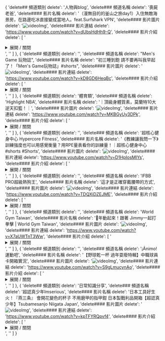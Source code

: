 {
    'delete## 頻道類別 delete': '人物與blog',
    'delete### 頻道名稱 delete': '喪屍老爸',
    'delete#### 影片名稱 delete': '（漫無目的的釜山之旅day1）入住無敵海景房，在路邊吃冰直接變成當地人。feat.Surfshark VPN',
    'delete#### 影片圖片 delete': '![videoImg](https://i.ytimg.com/vi/dUbsHdHh9-Q/maxresdefault.jpg)',
    'delete#### 影片連結 delete': 'https://www.youtube.com/watch?v=dUbsHdHh9-Q',
    'delete#### 影片介紹 delete': [
      '<details>',
      '<summary>展開 / 關閉</summary>',
      '<p>透過以下網址獲得Surfshark VPN：https://surfshark.deals/walkerdad</p>',
      '<p>輸入折扣碼：walkerdad，可以馬上獲得「1.7折」優惠和免費使用3個月喔!</p>',
      '<p>有了Surfshark VPN不管今天人在哪裡收可以收看到想要看的節目，</p>',
      '<p>除了追劇以外，</p>',
      '<p>Surfshark還有嚴格的隱私政策，</p>',
      '<p>它不會追蹤你在網路上的行為，</p>',
      '<p>會保護你的個人訊息，</p>',
      '<p>所以你可以放心使用哦!</p>',
      '<p>之前還沒接觸過VPN真的不知道原來這個東西這麼好用，</p>',
      '<p>只要認識了它，</p>',
      '<p>它絕對會成為你生活中得力的小幫手。</p>',
      '<p>每週二四六晚上18:30準時上片~</p>',
      '<p>訂閱喪屍老爸：https://goo.gl/Dsyej5</p>',
      '<p>訂閱喪屍老爸生活頻道：https://is.gd/InjMrh</p>',
      '<p>喪屍老爸FB：https://www.facebook.com/walkerdad1228</p>',
      '<p>喪屍老爸IG：https://www.instagram.com/walkerdad1228/</p>',
      '<p>Joanne（橙媽）IG：https://www.instagram.com/joan19990627/</p>',
      '<p>商案合作：請查看簡介</p>',
      '<p>微電影：https://goo.gl/tA7WGq</p>',
      '<p>狀況劇：https://goo.gl/jD65hB</p>',
      '<p>蜘蛛女孩 Spider Girl：https://is.gd/KPKMfR</p>',
      '<p>搞笑系列：https://goo.gl/MV3iTT</p>',
      '<p>飯店系列：https://is.gd/3vI0ws</p>',
      '<p>開箱系列：https://goo.gl/BQAbKR</p>',
      '<p>美食系列：https://goo.gl/hAEjHn</p>',
      '<p>日常系列：https://goo.gl/tTfGx2</p>',
      '<p>廢到笑系列：https://goo.gl/VMajeF</p>',
      '<p>北海道之旅：https://goo.gl/GMxYoe</p>',
      '<p>東京之旅：https://pse.is/NRVCY</p>',
      '<p>挑戰系列：https://is.gd/EtjO0r</p>',
      '<p>整人系列：https://is.gd/LfkM1A</p>',
      '<p>橙橙廚房：https://is.gd/OnIuzb</p>',
      '<p>彤彤廚房：https://is.gd/fkksAz</p>',
      '<p>橙爸廚房：https://is.gd/bp9z1K</p>',
      '</details>',
      ''
    ]
  },
  {
    'delete## 頻道類別 delete': '',
    'delete### 頻道名稱 delete': "Men's Game 玩物誌",
    'delete#### 影片名稱 delete': "初三睡到飽  請不要再叫我早起了！「Men's Game玩物誌」#shorts",
    'delete#### 影片圖片 delete': '![videoImg](https://i.ytimg.com/vi/kD8GD6HeqBc/maxresdefault.jpg)',
    'delete#### 影片連結 delete': 'https://www.youtube.com/watch?v=kD8GD6HeqBc',
    'delete#### 影片介紹 delete': [
      '<details>',
      '<summary>展開 / 關閉</summary>',
      '<p>成為這個頻道的會員並獲得獎勵：</p>',
      '<p>https://www.youtube.com/channel/UCmPxUduEw4oLFvzidCaRuTg/join</p>',
      '<p>更多影片歡迎參考我的頻道分類清單</p>',
      '<p>雲南探險之旅        http://bit.ly/2PU7bdM</p>',
      '<p>川西之旅 全集       http://bit.ly/2UkCX74</p>',
      '<p>台 灣 人 行大陸     http://bit.ly/2KYvB2f</p>',
      '<p>電    競    開  箱     http://bit.ly/2E6FZCM</p>',
      '<p>型 男 養 成 日記    http://bit.ly/2McGr4o</p>',
      '<p>Travel 旅遊系列     https://goo.gl/nTwvTK</p>',
      '<p>English subtitles    http://bit.ly/2PCXYXb</p>',
      '<p>在Men’s Game 官方商店</p>',
      '<p>(台灣)  https://www.niceshop.me/pages/mens-game</p>',
      '<p>買單記得要輸入折扣碼 MensGame95ever 指定商品可打95折</p>',
      "<p>其它Men's Game影音平台</p>",
      '<p>✩ 微博 -        http://www.weibo.com/5098991826 ( 官方 )</p>',
      '<p>✩ Twitter       https://twitter.com/mensgametw ( 官方 )</p>',
      '<p>✩ FaceBook https://www.facebook.com/mensgametw/  ( 官方 )</p>',
      '<p>✩ Instagram  https://www.instagram.com/mensgametw/  ( 官方 )</p>',
      "<p>✩ Men's Game 後花園  http://bit.ly/2NEKLfA</p>",
      '<p>✩ Telegram  https://t.me/mensgametw (官方)</p>',
      "<p>其它未寫到之上架平台皆非Men's Game官方直營或授權，Men's Game 於台灣及中國大陸皆申請註冊商標，所有合作相關事宜請與本工作室聯絡，如有侵權行為，Men's Game將提出法律途徑以保障權益。</p>",
      '<p>✩ 如果您有信件需要寄送給我們請寄到以下收件地址</p>',
      '<p>Men’s Game Studio 工作室 (郵件收發地址)</p>',
      '<p>Email:  mensgametw@gmail.com</p>',
      '<p>新北市新莊區中正路213號7樓 +886-2-25230234</p>',
      '<p>7F., No. 213, Zhongzheng Rd., Xinzhuang Dist., New Taipei City, Taiwan (R.O.C.)</p>',
      '</details>',
      ''
    ]
  },
  {
    'delete## 頻道類別 delete': '體育類',
    'delete### 頻道名稱 delete': 'Highlight NBA',
    'delete#### 影片名稱 delete': '｜頂級身體質素，莫蘭特10大逆天扣籃！｜',
    'delete#### 影片圖片 delete': '![videoImg](https://i.ytimg.com/vi/MKBGyUy3DPk/maxresdefault.jpg)',
    'delete#### 影片連結 delete': 'https://www.youtube.com/watch?v=MKBGyUy3DPk',
    'delete#### 影片介紹 delete': [
      '<details>',
      '<summary>展開 / 關閉</summary>',
      '<p>-成為這個頻道的會員並獲得獎勵：</p>',
      '<p>https://www.youtube.com/channel/UC9r5SR5V8-YS4_I3T_0VezA/join</p>',
      '<p>-歡迎大家到以下網站選購 ：https://SportzCases.com</p>',
      '<p>-使用優惠代碼為：HighlightNBA</p>',
      '<p>-謝謝大家觀看，按下訂閱已便觀看更多精彩影片。</p>',
      '<p>-希望大家讚好短片。</p>',
      '<p>-你們的支持是我的動力！</p>',
      '<p>-以上影片只是剪輯用途。</p>',
      '<p>-以下是我的FaceBook 專頁希望大家讚好：https://www.facebook.com/highlightnba/</p>',
      '<p>以上影片如有侵權，請聯繫我們定必刪除</p>',
      '</details>',
      ''
    ]
  },
  {
    'delete## 頻道類別 delete': '',
    'delete### 頻道名稱 delete': '超核心健身中心 Hypercore Fitness',
    'delete#### 影片名稱 delete': '《教練讓我問一下》訓練強度也可以用感覺衡量？用RPE量表看你的訓練量！｜超核心健身中心 #shorts #Shorts',
    'delete#### 影片圖片 delete': '![videoImg](https://i.ytimg.com/vi/D1HpIosMIYs/maxresdefault.jpg)',
    'delete#### 影片連結 delete': 'https://www.youtube.com/watch?v=D1HpIosMIYs',
    'delete#### 影片介紹 delete': [
      '<details>',
      '<summary>展開 / 關閉</summary>',
      '<p>📌 超核心好康道相報 📌</p>',
      '<p>📢 現在不用訂閱會籍，也能到超核心上教練課啦！</p>',
      '<p>每次教練課還能擁有「前後一小時」的場館使用權限</p>',
      '<p>上一次教練課就能有「三個小時」的訓練時間🔥</p>',
      '<p>首購優惠進行中，第一次購買 4 堂教練課</p>',
      '<p>還可以享有 1680 / 堂的優惠（原價 2880 / 堂）！</p>',
      '<p>立即預約諮詢教練課 👉🏻 https://bit.ly/3AJlpFT</p>',
      '<p>📍 超核心官方網站　｜https://hypercore.com.tw/blogs</p>',
      '<p>📍 超核心 Instagram｜https://lihi1.com/Pd6mG/youtube</p>',
      '<p>📍 超核心 Facebook ｜https://lihi1.com/nVKTB/youtube</p>',
      '<p>🔥 訂閱超核心頻道　｜ https://www.youtube.com/c/HYPERCORE</p>',
      '<p>🔥 加入會員支持我們｜https://www.youtube.com/channel/UCL1w...</p>',
      '<p>🔥 超核心場館資訊    ｜ https://hypercore.com.tw/gym</p>',
      '<p>🔥 超核心全新 APP   ｜ https://onelink.to/z3u8kz （在手機點選）</p>',
      '<p>👉🏻 立即領取單次場館體驗｜https://hypercore.com.tw/free-trial</p>',
      '<p>👉🏻 馬上預約體驗教練課    ｜https://hypercore.com.tw/book_a_consultation</p>',
      '<p>📍 超核心線上課程</p>',
      '<p>🍀 超核心 x 楊承樺「運動者必知的運動營養學」線上課程強勢登場！🍀</p>',
      '<p>還有最後優惠價👉🏻https://bit.ly/3Au6kZD</p>',
      '<p>點我看課程介紹👉🏻https://bit.ly/3cbeCeV</p>',
      '<p>💡「胸、背、肩腿完整訓練動作庫」正式開課啦！好評熱賣中！💡</p>',
      '<p>立即查看課程資訊👉🏻https://bit.ly/3MAR7Il</p>',
      '<p>三分鐘學會啞鈴划船👉🏻https://bit.ly/3tnYrAy</p>',
      '<p>💡「壺鈴怎麼練？ 最完整的壺鈴線上課程」 超核心全新單元開課啦！💡</p>',
      '<p>更多資訊👉🏻https://bit.ly/3Mq1P4F</p>',
      '<p>💡《你的遠端私人教練，從零開始的增肌訓練課程》💡</p>',
      '<p>https://lihi1.com/RKqL9/shorts</p>',
      '<p>🚩超核心專屬合作優惠🚩</p>',
      '<p>選購 Inseed 益喜氏益生菌，結帳時輸入代碼「hypercore」</p>',
      '<p>即可免費享有價值$2,460的全套益生菌旅行組 (每人一套）</p>',
      '<p>專屬連結 👉🏻👉🏻 https://lihi1.com/O5URe/shorts</p>',
      '<p>✉️合作洽談聯繫信箱 contact@hypercore.com.tw</p>',
      '</details>',
      ''
    ]
  },
  {
    'delete## 頻道類別 delete': '',
    'delete### 頻道名稱 delete': 'IFBB PRO超級熱狗王',
    'delete#### 影片名稱 delete': '這才是正確穿戴腰帶的方式',
    'delete#### 影片圖片 delete': '![videoImg](https://i.ytimg.com/vi/TDQXiDZEJME/maxresdefault.jpg)',
    'delete#### 影片連結 delete': 'https://www.youtube.com/watch?v=TDQXiDZEJME',
    'delete#### 影片介紹 delete': [
      '<details>',
      '<summary>展開 / 關閉</summary>',
      '<p>(熱狗王折扣碼：hotdogking)</p>',
      '<p>白色戀人</p>',
      '<p>https://hotdogkingtw2021.shoplineapp.com/</p>',
      '<p>👕 TEAMJOINED</p>',
      '<p>https://www.teamjoined.com.tw/</p>',
      '<p>💊守衛者 GUARD</p>',
      '<p>https://www.gd.com.tw/</p>',
      '<p>🥛 MARS戰神乳清</p>',
      '<p>https://www.marstw.com/</p>',
      '<p>💪🏽 VERSA GRIPPS神級三合一拉力帶</p>',
      '<p>https://www.versagripps.tw/</p>',
      '<p>鈿宗 POGO CBD</p>',
      '<p>https://www.pogocbd.com/</p>',
      '<p>訂閱頻道追超級熱狗王</p>',
      '<p>https://ppt.cc/fQcd9x</p>',
      '<p>追蹤超級熱狗王 fellow大小事</p>',
      '<p> ► Facebook https://www.facebook.com/superJymJack/</p>',
      '<p> ► Instagram https://www.instagram.com/ackj0301_ifbbpro/</p>',
      '</details>',
      ''
    ]
  },
  {
    'delete## 頻道類別 delete': '',
    'delete### 頻道名稱 delete': 'World Gym Taiwan',
    'delete#### 影片名稱 delete': '🐰年動起來！跟著 Jimmy一起打拳擊 | World Gym Taiwan',
    'delete#### 影片圖片 delete': '![videoImg](https://i.ytimg.com/vi/X7aUWTnT3Ww/maxresdefault.jpg)',
    'delete#### 影片連結 delete': 'https://www.youtube.com/watch?v=X7aUWTnT3Ww',
    'delete#### 影片介紹 delete': [
      '<details>',
      '<summary>展開 / 關閉</summary>',
      '<p>兔年跟著老師動起來！</p>',
      '<p>完整版連結</p>',
      '<p>👉https://worldgym.page.link/qX9F</p>',
      '<p>✨立即下載WG ONLINE體驗https://worldgym.page.link/D6dK</p>',
      '<p>非俱樂部會員👉享有30天影音免費體驗</p>',
      '<p>俱樂部會員👉可享90天影音免費體驗</p>',
      '<p>✨無運動經驗者的最佳入門線上運動APP👍</p>',
      '<p>✨有運動習慣者，透過高強度運動課程，進步更快速🥰</p>',
      '<p>✨6大主題、17種類型，World Gym 專業團隊規劃設計</p>',
      '<p>重訓、有氧、伸展、瑜珈冥想、訓練營、實況團課，最受歡迎的6大運動主題提供您最豐富的線上影音運動課程，影音內容皆由資深教官與超強師資團隊規劃設計，數百支健身教學影片、週週更新專業影片，讓您隨時隨地揮灑汗水，擁有專屬教練、打造專業個人訓練計畫，像親臨俱樂部運動一樣精彩，同時可搭配 MYZONE心率系統使用，以科學運動出發，打造更有效率的訓練模式🥊。</p>',
      '<p>👉數百支健身教學影片</p>',
      '<p>👉週週更新專業影片</p>',
      '<p>👉World Gym 專屬課程直播</p>',
      '<p>👉知名老師線上授課</p>',
      '<p>👉隨時隨地擁有專屬教練</p>',
      '<p>👉打造專業個人訓練計畫</p>',
      '<p>👉獨家MYZONE心率系統</p>',
      '<p>🥊支援 MYZONE心率系統，可配對 MYZONE心率帶及MZ-SWITCH</p>',
      '<p>✅設定運動目標，有效率的訓練</p>',
      '<p>✅準確掌握燃燒卡路里、心跳率</p>',
      '<p>✅簡單易懂顏色顯示，即時努力</p>',
      '<p>✅和朋友一起挑戰，進步更快速</p>',
      '<p>#WorldGym #WorldGymFitness</p>',
      '<p>----World Gym Taiwan 網路平台-----</p>',
      '<p>▶️LINE：https://page.line.me/ucr1132b 接收最新優惠活動、好康優惠</p>',
      '<p>▶️FB：https://www.facebook.com/worldgymtaiwan/</p>',
      '<p>加入粉絲團才不會錯過，萵苣各大活動、好禮放送、趣味圖片</p>',
      '<p>▶️IG：https://www.instagram.com/worldgymtaiwan</p>',
      '<p>追蹤就是賺到，教練們的健康養眼照都在這裡</p>',
      '<p>▶️Blog：https://bit.ly/2C3cEvi</p>',
      '<p>分享健康食物、減肥瘦身、運動教學文章</p>',
      '</details>',
      ''
    ]
  },
  {
    'delete## 頻道類別 delete': '',
    'delete### 頻道名稱 delete': '¡Ánimo!運動吧',
    'delete#### 影片名稱 delete': '【野球乾一杯   過年耍廢特輯】中職球員卡開箱實況',
    'delete#### 影片圖片 delete': '![videoImg](https://i.ytimg.com/vi/S9gLmucynAo/maxresdefault.jpg)',
    'delete#### 影片連結 delete': 'https://www.youtube.com/watch?v=S9gLmucynAo',
    'delete#### 影片介紹 delete': [
      '<details>',
      '<summary>展開 / 關閉</summary>',
      '<p>《野球乾一杯》團隊過年也要放假去啦，總不可能大家放十天我們還要努力上片……不過放假前還是努力剪了支片，雖然內容就跟我們現在一樣不知所云，但就祝大家兔年全部喝到吐，年後有抽到阿強卡的都可以來換一杯shot，乾杯！</p>',
      '<p>#Ánimo運動吧 #野球乾一杯 #八十八顆芭樂籽 #阿強 #棒球 #幹話 #梔梔 #啾啾麥 #球員卡 #中華職棒 #CPBL </p>',
      '<p>【新春斂財業配時間】</p>',
      '<p>中年大叔旅行不可或缺的SOAR GEAR襪子，快乾彈性纖維，長時間保持乾爽舒適；8mm 超厚避震氣墊棉圈，增加散熱效能與活動延展性； Protimo 抗菌纖維 99.9% 長效抗菌除臭……</p>',
      '<p>寫那麼多，只是要跟你說現在輸入乾一杯專屬優惠碼「Balazwolf2023」即可得到85折優惠價，一雙只要370元 (原價435元)！正在喝醉或從除夕到現在還沒醒過來的，立馬醉漢灑錢模式買起來：https://www.soargear.co/</p>',
      '<p>其他令你想乾更多杯的影片立馬欣賞！</p>',
      '<p>◎WBC乾一杯！義大利篇：https://youtu.be/N3WFQsGJfqw</p>',
      '<p>◎2023年初冥燈大預測：https://youtu.be/gyhCqZad-W8</p>',
      '<p>◎WBC乾一杯！荷蘭篇：https://youtu.be/6xFkH2GCQlI</p>',
      '<p>◎台中見面會乾杯實錄： https://youtu.be/HkDMdBtX4Vk</p>',
      '<p>◎老鷹小鷹都來乾一杯：https://youtu.be/vnkY_ccL7R0</p>',
      '<p>==關於Ánimo運動吧== </p>',
      '<p>【訂閱Ánimo運動吧頻道】https://reurl.cc/pkK0r</p>',
      '<p>【Ánimo運動吧粉絲專頁】https://www.facebook.com/Animo321/</p>',
      '<p>【Ánimo運動吧IG】https://www.instagram.com/animo_tw/</p>',
      '<p>【訂購Ánimo運動吧 野球乾一杯商品】https://shopee.tw/shop/406550364/</p>',
      '<p>#看完請幫Ánimo運動吧分享影片還有按讚</p>',
      '<p>#好勢媒體 #體育 #台灣  </p>',
      '<p>《未經���意不得使用、翻攝、下載重製或嵌入Ánimo運動吧以外之平台》</p>',
      '</details>',
      ''
    ]
  },
  {
    'delete## 頻道類別 delete': '日常知識分享',
    'delete### 頻道名稱 delete': '超認真少年Imserious',
    'delete#### 影片名稱 delete': '日本工具好生火！『燕三条』 會開花變色的杯子 不用磨甲的指甲鉗 日本製戰利品開箱【超認真少年】Tsubamesanjo Niigata Japan',
    'delete#### 影片圖片 delete': '![videoImg](https://i.ytimg.com/vi/kpTFYRQpvf4/maxresdefault.jpg)',
    'delete#### 影片連結 delete': 'https://www.youtube.com/watch?v=kpTFYRQpvf4',
    'delete#### 影片介紹 delete': [
      '<details>',
      '<summary>展開 / 關閉</summary>',
      '<p>日本自由行 男性購物行程 女生也會買得很開心</p>',
      '<p>另類私房景點「日本工藝之都 新潟燕三条」</p>',
      '<p>#日本旅遊 #西餐餐具  #日本 </p>',
      '<p>【發票怪獸】</p>',
      '<p>1/25 發票開獎日，快下載超可愛、超多優惠的發票怪獸APP</p>',
      '<p>不只可掃電子發票，還可掃傳統發票，超好掃！</p>',
      '<p>不管發票有中沒中，都可以累積怪獸幣，讓你到商城抽好禮，有機會抽中iPhone 14</p>',
      '<p>現在輸入邀請碼「IMSERIOU」加入發票怪獸，可馬上拿100怪獸幣！</p>',
      '<p>趕快來下載吧 👉 https://friendo.page.link/RrtLdbWWaoXSJ5pq6</p>',
      '<p>@qmonsters 發票怪獸</p>',
      '<p>#發票怪獸  #發票對獎</p>',
      '<p>0:00-0:39 開場</p>',
      '<p>0:39-1:06 前言</p>',
      '<p>1:06-1:45 日本新潟</p>',
      '<p>1:45-2:36 村の鍛治屋/名片盒&鈦製組裝爐</p>',
      '<p>2:36-2:48 "新潟"車站</p>',
      '<p>2:48-3:13 "燕三条"車站</p>',
      '<p>3:13-3:23 菊利久/菜刀</p>',
      '<p>3:23-4:03 藤次郎/菜刀</p>',
      '<p>4:03-5:04 台屋の器/柴魚刨刀</p>',
      '<p>5:04-5:55 窯創り/鈦合金二重構造保溫杯</p>',
      '<p>5:55-6:50 SUS Gallery/鈦金屬紅酒杯</p>',
      '<p>6:50-10:39 玉川堂/百年鎚起銅器</p>',
      '<p>10:39-11:19 發票怪獸</p>',
      '<p>11:19-12:09 "燕三条"歷史</p>',
      '<p>12:09-12:38 山崎金屬工業/九十週年諾貝爾獎選用餐具</p>',
      '<p>12:38-12:58 M.STYLE/不鏽鋼筷</p>',
      '<p>12:58-13:33 新越金網/鍍錫酒器</p>',
      '<p>13:33-15:02 KEIBA/鉗子三兄弟</p>',
      '<p>15:02-15:09 KEIBA/粉色限定斜口鉗</p>',
      '<p>15:09-15:21 KEIBA/夜光斜口鉗</p>',
      '<p>15:22-15:44 村の鍛治屋/刨絲器</p>',
      '<p>15:44-16:24 Maruto/指甲鉗旅行組</p>',
      '<p>16:24-16:40 "KEIBA"歷史</p>',
      '<p>16:40-17:13 KEIBA/特殊手工具</p>',
      '<p>17:23-18:25 結語</p>',
      '<p>18:25-18:58 花絮</p>',
      '<p>成為這個頻道的會員並獲得獎勵：</p>',
      '<p>https://www.youtube.com/channel/UCckzc03-ycrpB1XIUfRhpnw/join</p>',
      '<p>成為頻道會員並獲得獎勵：https://pse.is/3wrt9m</p>',
      '<p>💥官方周邊商城💥：https://shope.ee/4zttGXIWis</p>',
      '<p>【超認真少年IG】https://www.instagram.com/imseriou</p>',
      '<p>【超認真少年FB】https://www.facebook.com/Imseriou</p>',
      '<p>【工業技術交流平台】https://www.facebook.com/groups/imseriou</p>',
      '<p>【熱門影片】</p>',
      '<p>「空壓機」-基礎示範教學，原來每個家裡都要買一台空壓機 How to use Air compressor</p>',
      '<p>https://youtu.be/Wghd4LpM6DE</p>',
      "<p>認識CNC基礎教學!開箱德國上億元神獸級CNC！ 台中精機【隱形工廠】What's CNC?</p>",
      '<p>https://youtu.be/KZ0lIzlYHw4</p>',
      '<p>五金行連女兒都賣？台灣五金行攻略 Taiwan Hardware Store</p>',
      '<p>https://youtu.be/_Y0jLEeENp8</p>',
      '<p>千金入贅！哪家公司開出最高薪 挖角超認真？揭曉！工具機展下集【超認真少年】</p>',
      '<p>https://youtu.be/f0lWUPiUDnw</p>',
      '<p>驚喜入贅第二彈！岳父前直接帶走千金看未來大事業 【超認真少年】KITAGAWA Machine Tool & Chuck</p>',
      '<p>https://youtu.be/47cGn20vv5s</p>',
      '</details>',
      ''
    ]
  }

